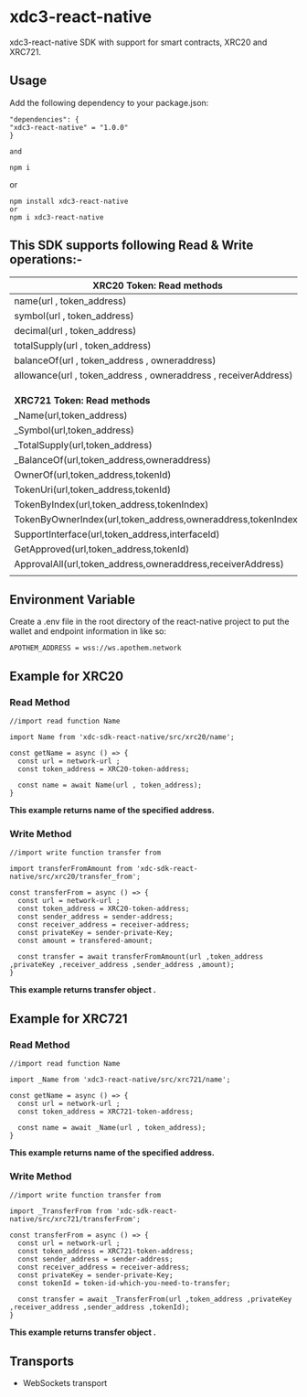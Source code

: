 
# xdc3-react-native

xdc3-react-native SDK with support for smart contracts, XRC20 and XRC721.




## Usage

Add the following dependency to your package.json:
```
"dependencies": {
"xdc3-react-native" = "1.0.0"
}

and 

npm i 
```
or 
```
npm install xdc3-react-native
or
npm i xdc3-react-native
```
## This SDK supports following Read & Write operations:-

  |    **XRC20 Token: Read methods**                    |   **XRC20 Token: Write methods**                          |
  |     ---                                         |   ---                                                 | 
  |     name(url , token_address)                                      |   approve(url , token_address ,privateKey , receiverAddress , owneraddress)                   |
  |     symbol(url , token_address)                                    |   transferToken(url , token_address , privateKey , receiverAddress , owneraddress , amount)                         |
  |     decimal(url , token_address)                                   |   transferFrom(url , token_address , privateKey , receiverAddress , owneraddress , amount)             |
  |     totalSupply(url , token_address)                               |   increaseAllowance(url , token_address , privateKey , receiverAddress , owneraddress , value )             |
  |     balanceOf(url , token_address , owneraddress)                          |   decreaseAllowance(url , token_address , privateKey , receiverAddress , owneraddress , value)         |
  |     allowance(url , token_address , owneraddress , receiverAddress)                  |   transferXDC(url , privateKey , owneraddress , receiverAddress , send_token_amount)  |
  |                                               |                                                       |
  |                                               |                                                       |
  |                                               |                                                       |
  | **XRC721 Token: Read methods** | **XRC721 Token: Write methods** |
  |_Name(url,token_address)|setApprovalAll(url,token_address,ownerPrivateKey,spenderAddress,owneraddress,booleanValue)|
  |_Symbol(url,token_address)|_Approve(url,token_address,ownerPrivateKey,spenderAddress,owneraddress,tokenId)|
  | _TotalSupply(url,token_address)|_TransferFrom(url,token_address,spendarprivateKey,receiverAddress,spenderAddress,tokenId)|
  |_BalanceOf(url,token_address,owneraddress)|_safeTransferFrom(url,token_address,spendarprivateKey,receiverAddress,spenderAddress,tokenId)|
  |OwnerOf(url,token_address,tokenId)||
  |TokenUri(url,token_address,tokenId)||
  |TokenByIndex(url,token_address,tokenIndex)||
  |TokenByOwnerIndex(url,token_address,owneraddress,tokenIndex)||
  |SupportInterface(url,token_address,interfaceId)||
  |GetApproved(url,token_address,tokenId)||
  |ApprovalAll(url,token_address,owneraddress,receiverAddress)||
  |||
  
 

## Environment Variable

Create a .env file in the root directory of the react-native project to put the wallet and endpoint information in like so: 
```
APOTHEM_ADDRESS = wss://ws.apothem.network
```
## Example for XRC20

### Read Method
```
//import read function Name

import Name from 'xdc-sdk-react-native/src/xrc20/name';

const getName = async () => {
  const url = network-url ;
  const token_address = XRC20-token-address;

  const name = await Name(url , token_address);
}
```

**This example returns name of the specified address.**


### Write Method

```
//import write function transfer from

import transferFromAmount from 'xdc-sdk-react-native/src/xrc20/transfer_from';

const transferFrom = async () => {
  const url = network-url ;
  const token_address = XRC20-token-address;
  const sender_address = sender-address;
  const receiver_address = receiver-address;
  const privateKey = sender-private-Key;
  const amount = transfered-amount;

  const transfer = await transferFromAmount(url ,token_address ,privateKey ,receiver_address ,sender_address ,amount);
}
```

**This example returns transfer object .**


## Example for XRC721

### Read Method
```
//import read function Name

import _Name from 'xdc3-react-native/src/xrc721/name';

const getName = async () => {
  const url = network-url ;
  const token_address = XRC721-token-address;

  const name = await _Name(url , token_address);
}
```
**This example returns name of the specified address.**

### Write Method
```
//import write function transfer from

import _TransferFrom from 'xdc-sdk-react-native/src/xrc721/transferFrom';

const transferFrom = async () => {
  const url = network-url ;
  const token_address = XRC721-token-address;
  const sender_address = sender-address;
  const receiver_address = receiver-address;
  const privateKey = sender-private-Key;
  const tokenId = token-id-which-you-need-to-transfer;

  const transfer = await _TransferFrom(url ,token_address ,privateKey ,receiver_address ,sender_address ,tokenId);
}
```
**This example returns transfer object .**


## Transports

 - WebSockets transport

